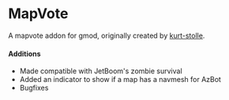 # MapVote
A mapvote addon for gmod, originally created by [kurt-stolle](https://github.com/kurt-stolle).

#### Additions
 - Made compatible with JetBoom's zombie survival
 - Added an indicator to show if a map has a navmesh for AzBot
 - Bugfixes

